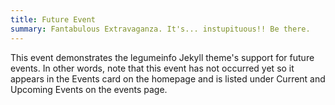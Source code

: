 ```yaml
---
title: Future Event
summary: Fantabulous Extravaganza. It's... instupituous!! Be there.
---
```


This event demonstrates the legumeinfo Jekyll theme's support for future events.
In other words, note that this event has not occurred yet so it appears in the Events card on the homepage and is listed under Current and Upcoming Events on the events page.

